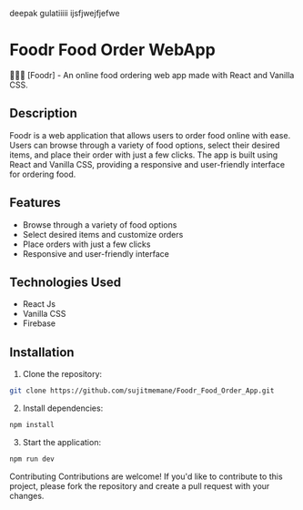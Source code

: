 deepak gulatiiiii 
ijsfjwejfjefwe

# Foodr Food Order WebApp
🍔🍕🌮 [Foodr] - An online food ordering web app made with React and Vanilla CSS.

## Description
Foodr is a web application that allows users to order food online with ease. Users can browse through a variety of food options, select their desired items, and place their order with just a few clicks. The app is built using React and Vanilla CSS, providing a responsive and user-friendly interface for ordering food.

## Features

- Browse through a variety of food options
- Select desired items and customize orders
- Place orders with just a few clicks
- Responsive and user-friendly interface

## Technologies Used

- React Js
- Vanilla CSS
- Firebase

## Installation
1. Clone the repository:


```sh
git clone https://github.com/sujitmemane/Foodr_Food_Order_App.git
```

2. Install dependencies:

```sh
npm install 
```
3. Start the application:

```sh
npm run dev
```
Contributing
Contributions are welcome! If you'd like to contribute to this project, please fork the repository and create a pull request with your changes.
